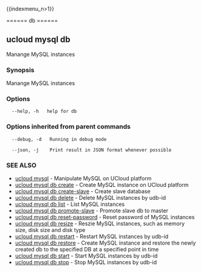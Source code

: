 {{indexmenu_n>1}}

====== db ======

## ucloud mysql db

Manange MySQL instances

### Synopsis

Manange MySQL instances

### Options

```
  --help, -h   help for db 

```

### Options inherited from parent commands

```
  --debug, -d   Running in debug mode 

  --json, -j    Print result in JSON format whenever possible 

```

### SEE ALSO

* [ucloud mysql](software/cli/cmd/ucloud/mysql)	 - Manipulate MySQL on UCloud platform
* [ucloud mysql db create](software/cli/cmd/ucloud/mysql/db/create)	 - Create MySQL instance on UCloud platform
* [ucloud mysql db create-slave](software/cli/cmd/ucloud/mysql/db/create-slave)	 - Create slave database
* [ucloud mysql db delete](software/cli/cmd/ucloud/mysql/db/delete)	 - Delete MySQL instances by udb-id
* [ucloud mysql db list](software/cli/cmd/ucloud/mysql/db/list)	 - List MySQL instances
* [ucloud mysql db promote-slave](software/cli/cmd/ucloud/mysql/db/promote-slave)	 - Promote slave db to master
* [ucloud mysql db reset-password](software/cli/cmd/ucloud/mysql/db/reset-password)	 - Reset password of MySQL instances
* [ucloud mysql db resize](software/cli/cmd/ucloud/mysql/db/resize)	 - Reszie MySQL instances, such as memory size, disk size and disk type
* [ucloud mysql db restart](software/cli/cmd/ucloud/mysql/db/restart)	 - Restart MySQL instances by udb-id
* [ucloud mysql db restore](software/cli/cmd/ucloud/mysql/db/restore)	 - Create MySQL instance and restore the newly created db to the specified DB at a specified point in time
* [ucloud mysql db start](software/cli/cmd/ucloud/mysql/db/start)	 - Start MySQL instances by udb-id
* [ucloud mysql db stop](software/cli/cmd/ucloud/mysql/db/stop)	 - Stop MySQL instances by udb-id

